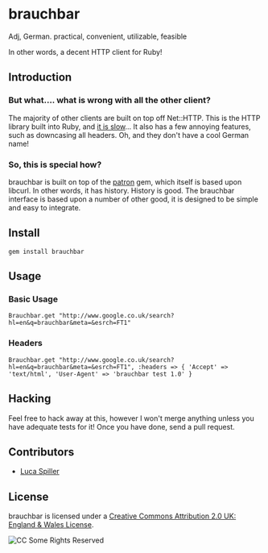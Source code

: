 # brauchbar

Adj, German.
practical, convenient, utilizable, feasible

In other words, a decent HTTP client for Ruby!

## Introduction

### But what.... what is wrong with all the other client?

The majority of other clients are built on top off Net::HTTP. This is the HTTP library built into Ruby, and [it is slow](http://pivotallabs.com/users/steve/blog/articles/644-net-http-alternatives)... It also has a few annoying features, such as downcasing all headers. Oh, and they don't have a cool German name!

### So, this is special how?

brauchbar is built on top of the [patron](http://github.com/toland/patron) gem, which itself is based upon libcurl. In other words, it has history. History is good. The brauchbar interface is based upon a number of other good, it is designed to be simple and easy to integrate.

## Install

    gem install brauchbar

## Usage

### Basic Usage

    Brauchbar.get "http://www.google.co.uk/search?hl=en&q=brauchbar&meta=&esrch=FT1"

### Headers

    Brauchbar.get "http://www.google.co.uk/search?hl=en&q=brauchbar&meta=&esrch=FT1", :headers => { 'Accept' => 'text/html', 'User-Agent' => 'brauchbar test 1.0' }

## Hacking

Feel free to hack away at this, however I won't merge anything unless you have adequate tests for it! Once you have done, send a pull request.

## Contributors

* [Luca Spiller](http://github.com/lucaspiller/)

## License

brauchbar is licensed under a [Creative Commons Attribution 2.0 UK: England & Wales License](http://creativecommons.org/licenses/by/2.0/uk/).

![CC Some Rights Reserved](http://creativecommons.org/images/public/somerights20.png)
